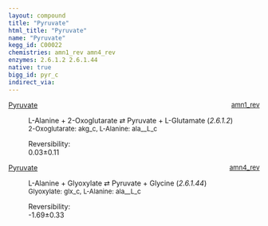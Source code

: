 ```yaml
---
layout: compound
title: "Pyruvate"
html_title: "Pyruvate"
name: "Pyruvate"
kegg_id: C00022
chemistries: amn1_rev amn4_rev
enzymes: 2.6.1.2 2.6.1.44
native: true
bigg_id: pyr_c
indirect_via:
---
```

<dl><dt class='rs-product'><a href='{{ site.url }}{{ site.baseurl }}/compounds/C00022' class='link-dark' data-bs-toggle='tooltip' data-bs-html='true' data-bs-title='KEGG: C00022'>Pyruvate</a><span style='float: right; max-width: 40%'><a href='{{ site.url }}{{ site.baseurl }}/chemistries/amn1_rev' class='link-dark opacity-50' style='font-size: small; word-wrap: anywhere;'>amn1_rev</a></span></dt><dd><p>L-Alanine + 2-Oxoglutarate &#8644; Pyruvate + L-Glutamate (<i>2.6.1.2</i>)<br /><span style='font-size: small;'><span data-bs-toggle='tooltip' data-bs-html='true' data-bs-title='KEGG: C00026'>2-Oxoglutarate</span>: akg_c, <span data-bs-toggle='tooltip' data-bs-html='true' data-bs-title='KEGG: C00041'>L-Alanine</span>: ala__L_c</span><br /><div class="reversibility_info">Reversibility: <div class="progress"><div class="progress-bar bg-success" role="progressbar" style="width: 0%" aria-valuenow="0" aria-valuemin="0" aria-valuemax="100"></div></div><span>0.03&plusmn;0.11</span><div class="progress"><div class="progress-bar bg-danger" role="progressbar" style="width: 0.32%" aria-valuenow="0.03174084655786715" aria-valuemin="0" aria-valuemax="10"></div><div class="progress-bar bg-warning" role="progressbar" style="width: 1.07%" aria-valuenow="0.03174084655786715" aria-valuemin="0" aria-valuemax="10"></div></div></div></p><dl></dl></dd></dl><dl><dt class='rs-product'><a href='{{ site.url }}{{ site.baseurl }}/compounds/C00022' class='link-dark' data-bs-toggle='tooltip' data-bs-html='true' data-bs-title='KEGG: C00022'>Pyruvate</a><span style='float: right; max-width: 40%'><a href='{{ site.url }}{{ site.baseurl }}/chemistries/amn4_rev' class='link-dark opacity-50' style='font-size: small; word-wrap: anywhere;'>amn4_rev</a></span></dt><dd><p>L-Alanine + Glyoxylate &#8644; Pyruvate + Glycine (<i>2.6.1.44</i>)<br /><span style='font-size: small;'><span data-bs-toggle='tooltip' data-bs-html='true' data-bs-title='KEGG: C00048'>Glyoxylate</span>: glx_c, <span data-bs-toggle='tooltip' data-bs-html='true' data-bs-title='KEGG: C00041'>L-Alanine</span>: ala__L_c</span><br /><div class="reversibility_info">Reversibility: <div class="progress" style="flex-direction: row-reverse;"><div class="progress-bar bg-success" role="progressbar" style="width: 16.93%" aria-valuenow="-1.69274261500489" aria-valuemin="0" aria-valuemax="10"></div><div class="progress-bar bg-warning" role="progressbar" style="width: 3.32%" aria-valuenow="-1.69274261500489" aria-valuemin="0" aria-valuemax="10"></div></div><span>-1.69&plusmn;0.33</span><div class="progress"><div class="progress-bar bg-danger" role="progressbar" style="width: 0%" aria-valuenow="-1.69274261500489" aria-valuemin="0" aria-valuemax="10"></div></div></div></p><dl></dl></dd></dl>